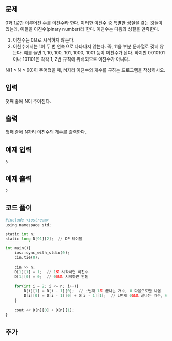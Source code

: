 ## 문제 
0과 1로만 이루어진 수를 이진수라 한다. 이러한 이진수 중 특별한 성질을 갖는 것들이 있는데, 이들을 이친수(pinary number)라 한다. 이친수는 다음의 성질을 만족한다.

1. 이친수는 0으로 시작하지 않는다.
2. 이친수에서는 1이 두 번 연속으로 나타나지 않는다. 즉, 11을 부분 문자열로 갖지 않는다.
예를 들면 1, 10, 100, 101, 1000, 1001 등이 이친수가 된다. 하지만 0010101이나 101101은 각각 1, 2번 규칙에 위배되므로 이친수가 아니다.

N(1 ≤ N ≤ 90)이 주어졌을 때, N자리 이친수의 개수를 구하는 프로그램을 작성하시오.
## 입력
첫째 줄에 N이 주어진다.


## 출력
첫째 줄에 N자리 이친수의 개수를 출력한다.


## 예제 입력 
```
3
```

## 예제 출력  
```
2
```
## 코드 풀이
```python
#include <iostream>
using namespace std;

static int n;
static long D[91][2];  // DP 테이블

int main(){
    ios::sync_with_stdio(0);
    cin.tie(0);
    
    cin >> n;
    D[1][1] = 1;  // 1로 시작하면 이친수
    D[1][0] = 0;  // 0으로 시작하면 안됨
    
    for(int i = 2; i <= n; i++){
        D[i][1] = D[i - 1][0];  // i번째 1로 끝나는 개수, 0 다음으로만 나옴
        D[i][0] = D[i - 1][0] + D[i - 1][1];  // i번째 0으로 끝나는 개수, 0이든 1이든 상관없음
    }
    
    cout << D[n][0] + D[n][1];
}
```
## 추가

